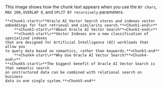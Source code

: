 # 

This image shows how the chunk text appears when you use the `BY chars`, `MAX 200`, `OVERLAP 0`, and `SPLIT BY recursively` parameters.

```
**<Chunk1-start\>**Oracle AI Vector Search stores and indexes vector embeddings for fast retrieval and similarity search.**<Chunk1-end\>**
    **<Chunk2-start\>**About Oracle AI Vector Search**<Chunk2-end\>**
    **<Chunk3-start\>**Vector Indexes are a new classification of specialized indexes
that are designed for Artificial Intelligence (AI) workloads that allow you
to query data based on semantics, rather than keywords.**<Chunk3-end**
    **<Chunk4-start\>**Why Use Oracle AI Vector Search?**<Chunk4-end\>**
**<Chunk5-start\>**The biggest benefit of Oracle AI Vector Search is that semantic search
on unstructured data can be combined with relational search on business
data in one single system.**<Chunk5-end**
```

